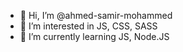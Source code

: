 - 👋 Hi, I’m @ahmed-samir-mohammed
- 👀 I’m interested in JS, CSS, SASS 
- 🌱 I’m currently learning JS, Node.JS

<!---
ahmed-samir-mohammed/ahmed-samir-mohammed is a ✨ special ✨ repository because its `README.md` (this file) appears on your GitHub profile.
You can click the Preview link to take a look at your changes.
--->
